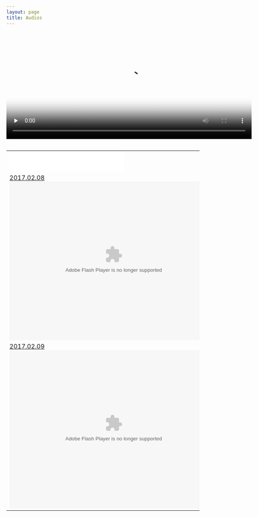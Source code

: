 ```yaml
---
layout: page
title: Audios
---
```

<div style="width:640px;margin:30px auto">
  <video id="video_1" class="video-js vjs-default-skin" controls preload="none" width="640" height="264"
      poster="http://video-js.zencoder.com/oceans-clip.png"
      data-setup="{}">
    <source src="/audios/rowrowrowyourboat.ogg" type='video/ogg' />
  </video>
</div>
<table>
<tr>
<td>
<iframe frameborder="no" border="0" marginwidth="0" marginheight="0" width=298 height=52 src="//music.163.com/outchain/player?type=2&id=2177197&auto=0&height=32"></iframe>
</td>
<tr>
<td>
<a href="">2017.02.08</a>
<br/>
<object>
<embed height="415" width="544" quality="high" allowfullscreen="true" type="application/x-shockwave-flash" src="//static.hdslb.com/miniloader.swf" flashvars="aid=8494331&page=1" pluginspage="//www.adobe.com/shockwave/download/download.cgi?P1_Prod_Version=ShockwaveFlash"></embed>
</object>
</td>
</tr>
<tr>
<td>
<a href="">2017.02.09</a>
<br/>
<object>
<embed height="415" width="544" quality="high" allowfullscreen="true" type="application/x-shockwave-flash" src="//static.hdslb.com/miniloader.swf" flashvars="aid=8511323&page=1" pluginspage="//www.adobe.com/shockwave/download/download.cgi?P1_Prod_Version=ShockwaveFlash"></embed>
</object>
</td>
</tr>
</table> 
